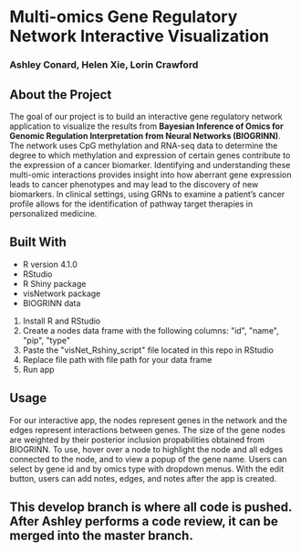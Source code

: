 # Multi-omics Gene Regulatory Network Interactive Visualization
### Ashley Conard, Helen Xie, Lorin Crawford

## About the Project
The goal of our project is to build an interactive gene regulatory network application to visualize the results from **Bayesian Inference of Omics for Genomic Regulation Interpretation from Neural Networks (BIOGRINN)**. The network uses CpG methylation and RNA-seq data to determine the degree to which methylation and expression of certain genes contribute to the expression of a cancer biomarker. Identifying and understanding these multi-omic interactions provides insight into how aberrant gene expression leads to cancer phenotypes and may lead to the discovery of new biomarkers. In clinical settings, using GRNs to examine a patient’s cancer profile allows for the identification of pathway target therapies in personalized medicine. 

## Built With
- R version 4.1.0
- RStudio
- R Shiny package
- visNetwork package
- BIOGRINN data

1. Install R and RStudio
2. Create a nodes data frame with the following columns: "id", "name", "pip", "type"
3. Paste the "visNet_Rshiny_script" file located in this repo in RStudio
4. Replace file path with file path for your data frame
4. Run app

## Usage
For our interactive app, the nodes represent genes in the network and the edges represent interactions between genes. The size of the gene nodes are weighted by their posterior inclusion propabilities obtained from BIOGRINN. To use, hover over a node to highlight the node and all edges connected to the node, and to view a popup of the gene name. Users can select by gene id and by omics type with dropdown menus. With the edit button, users can add notes, edges, and notes after the app is created. 


 


## This develop branch is where all code is pushed. After Ashley performs a code review, it can be merged into the master branch. 


